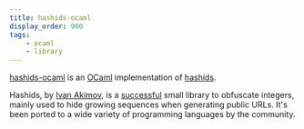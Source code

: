 ```yaml
---
title: hashids-ocaml
display_order: 900
tags:
    - ocaml
    - library
---
```

[hashids-ocaml](http://github.com/jacquev6/hashids-ocaml/) is an [OCaml](http://ocaml.org/) implementation of [hashids](http://hashids.org/ocaml/).

Hashids, by [Ivan Akimov](https://github.com/ivanakimov), is a [successful](http://ivanakimov.com/1m-downloads-of-an-open-source-project/)
small library to obfuscate integers, mainly used to hide growing sequences when generating public URLs.
It's been ported to a wide variety of programming languages by the community.
